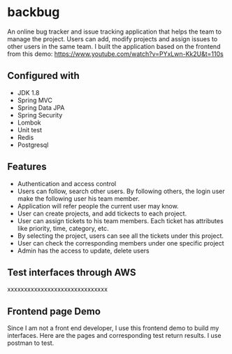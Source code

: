 # backbug
An online bug tracker and issue tracking application that helps the team to manage the project. Users can add, modify projects and assign issues to other users in the same team.
I built the application based on the frontend from this demo: https://www.youtube.com/watch?v=PYxLwn-Kk2U&t=110s

## Configured with
- JDK 1.8
- Spring MVC
- Spring Data JPA
- Spring Security
- Lombok
- Unit test
- Redis
- Postgresql

## Features
- Authentication and access control
- Users can follow, search other users. By following others, the login user make the following user his team member.
- Application will refer people the current user may know.
- User can create projects, and add tickects to each project.
- User can assign tickets to his team members. Each ticket has attributes like priority, time, category, etc.
- By selecting the project, users can see all the tickets under this project.
- User can check the corresponding members under one specific project
- Admin has the access to update, delete users


## Test interfaces through AWS
xxxxxxxxxxxxxxxxxxxxxxxxxxxxxx

## Frontend page Demo
Since I am not a front end developer, I use this frontend demo to build my interfaces. Here are the pages and corresponding test return results. I use postman to test.
